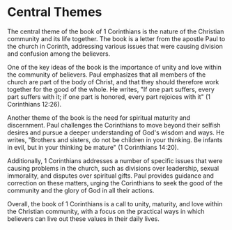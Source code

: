 # Central Themes

The central theme of the book of 1 Corinthians is the nature of the Christian community and its life together. The book is a letter from the apostle Paul to the church in Corinth, addressing various issues that were causing division and confusion among the believers. 

One of the key ideas of the book is the importance of unity and love within the community of believers. Paul emphasizes that all members of the church are part of the body of Christ, and that they should therefore work together for the good of the whole. He writes, "If one part suffers, every part suffers with it; if one part is honored, every part rejoices with it" (1 Corinthians 12:26).

Another theme of the book is the need for spiritual maturity and discernment. Paul challenges the Corinthians to move beyond their selfish desires and pursue a deeper understanding of God's wisdom and ways. He writes, "Brothers and sisters, do not be children in your thinking. Be infants in evil, but in your thinking be mature" (1 Corinthians 14:20).

Additionally, 1 Corinthians addresses a number of specific issues that were causing problems in the church, such as divisions over leadership, sexual immorality, and disputes over spiritual gifts. Paul provides guidance and correction on these matters, urging the Corinthians to seek the good of the community and the glory of God in all their actions. 

Overall, the book of 1 Corinthians is a call to unity, maturity, and love within the Christian community, with a focus on the practical ways in which believers can live out these values in their daily lives.

